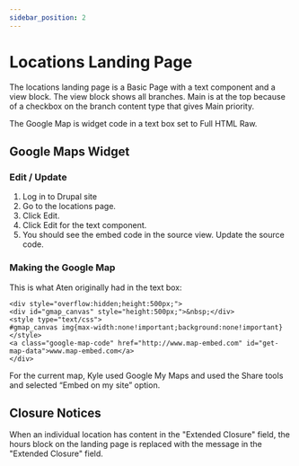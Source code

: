 ```yaml
---
sidebar_position: 2
---
```

# Locations Landing Page

The locations landing page is a Basic Page with a text component and a view block. The view block shows all branches. Main is at the top because of a checkbox on the branch content type that gives Main priority.

The Google Map is widget code in a text box set to Full HTML Raw.

## Google Maps Widget

### Edit / Update

1. Log in to Drupal site
1. Go to the locations page.
1. Click Edit.
1. Click Edit for the text component.
1. You should see the embed code in the source view. Update the source code.

### Making the Google Map

This is what Aten originally had in the text box:
```
<div style="overflow:hidden;height:500px;">
<div id="gmap_canvas" style="height:500px;">&nbsp;</div>
<style type="text/css">
#gmap_canvas img{max-width:none!important;background:none!important}
</style>
<a class="google-map-code" href="http://www.map-embed.com" id="get-map-data">www.map-embed.com</a>
</div>
```

For the current map, Kyle used Google My Maps and used the Share tools and selected “Embed on my site” option.

## Closure Notices

When an individual location has content in the "Extended Closure" field, the hours block on the landing page is replaced with the message in the "Extended Closure" field.
